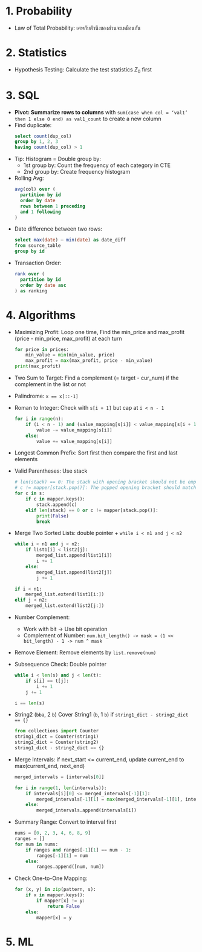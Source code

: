 # 1. Probability
- Law of Total Probability: เศษกับตัวนึงของส่วนจะเหมือนกัน


# 2. Statistics
- Hypothesis Testing: Calculate the test statistics $Z_0$ first

# 3. SQL
- **Pivot: Summarize rows to columns** with `sum(case when col = ‘val1’ then 1 else 0 end) as val1_count` to create a new column
- Find duplicate:
  ```sql
  select count(dup_col) 
  group by 1, 2, 3 
  having count(dup_col) > 1
  ```
- Tip: Histogram = Double group by:
  - 1st group by: Count the frequency of each category in CTE 
  - 2nd group by: Create frequency histogram
- Rolling Avg: 
  ```sql
  avg(col) over (
    partition by id 
    order by date 
    rows between 1 preceding 
    and 1 following
  )
  ```
- Date difference between two rows:
  ```sql
  select max(date) – min(date) as date_diff
  from source_table
  group by id
  ```
- Transaction Order:
  ```sql
  rank over (
    partition by id 
    order by date asc
  ) as ranking
  ```
# 4. Algorithms
- Maximizing Profit: Loop one time, Find the min_price and max_profit (price - min_price, max_profit) at each turn
  ```py
  for price in prices:
      min_value = min(min_value, price)
      max_profit = max(max_profit, price - min_value)
  print(max_profit)
  ```
- Two Sum to Target: Find a complement (= target - cur_num) if the complement in the list or not
- Palindrome: `x == x[::-1]`
- Roman to Integer: Check with `s[i + 1]` but cap at `i < n - 1`
  ```py
  for i in range(n):
      if (i < n - 1) and (value_mapping[s[i]] < value_mapping[s[i + 1]]):
          value -= value_mapping[s[i]]
      else:
          value += value_mapping[s[i]]
  ```
- Longest Common Prefix: Sort first then compare the first and last elements
- Valid Parentheses: Use stack
  ```py
  # len(stack) == 0: The stack with opening bracket should not be empty for a closing bracket
  # c != mapper[stack.pop()]: The popped opening bracket should match the closing one
  for c in s:
      if c in mapper.keys():
          stack.append(c)
      elif len(stack) == 0 or c != mapper[stack.pop()]:
          print(False)
          break
  ```
- Merge Two Sorted Lists: double pointer + `while i < n1 and j < n2`
  ```py
  while i < n1 and j < n2:
      if list1[i] < list2[j]:
          merged_list.append(list1[i])
          i += 1
      else:
          merged_list.append(list2[j])
          j += 1

  if i < n1:
      merged_list.extend(list1[i:])
  elif j < n2:
      merged_list.extend(list2[j:])
  ```
- Number Complement:
  - Work with bit -> Use bit operation
  - Complement of Number: `num.bit_length() -> mask = (1 << bit_length) - 1 -> num ^ mask`
- Remove Element: Remove elements by `list.remove(num)`
- Subsequence Check: Double pointer
  ```py
  while i < len(s) and j < len(t):
      if s[i] == t[j]:
          i += 1
      j += 1

  i == len(s)
  ```

- String2 (`bba`, 2 `b`) Cover String1 (`b`, 1 `b`) if `string1_dict - string2_dict == {}`
  ```py
  from collections import Counter
  string1_dict = Counter(string1)
  string2_dict = Counter(string2)
  string1_dict - string2_dict == {}
  ```

- Merge Intervals: if next_start <= current_end, update current_end to max(current_end, next_end)
  ```py
  merged_intervals = [intervals[0]]

  for i in range(1, len(intervals)):
      if intervals[i][0] <= merged_intervals[-1][1]:
          merged_intervals[-1][1] = max(merged_intervals[-1][1], intervals[i][1])
      else:
          merged_intervals.append(intervals[i])
  ```

- Summary Range: Convert to interval first
  ```py
  nums = [0, 2, 3, 4, 6, 8, 9]
  ranges = []
  for num in nums:
      if ranges and ranges[-1][1] == num - 1:
          ranges[-1][1] = num
      else:
          ranges.append([num, num])
  ```

- Check One-to-One Mapping:
  ```py
  for (x, y) in zip(pattern, s):
      if x in mapper.keys():
          if mapper[x] != y:
              return False
      else:
          mapper[x] = y
  ```
# 5. ML
